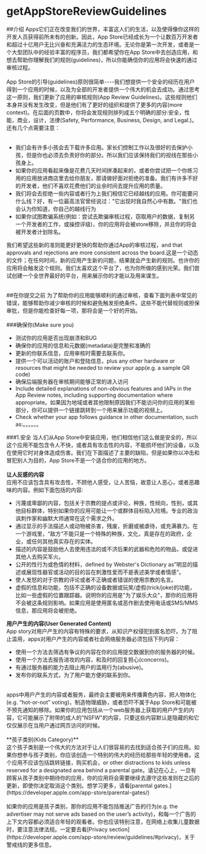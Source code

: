 # getAppStoreReviewGuidelines
##介绍
Apps它们正在改变我们的世界，丰富这人们的生活，以及使得像你这样的开发人员获得前所未有的创新。因此，App Store已经成长为一个让数百万开发者和超过十亿用户无比兴奋和充满活力的生态环境。无论你是第一次开发，或者是一个大型团队中的经验丰富的程序员，我们都希望你在App Store中去创造应用，和想去帮助你理解我们的规则(guidelines)，所以你能确信你的应用将会快速的通过审核过程。<br>
<br>
App Store的引导(guidelines)原则很简单----我们想提供一个安全的经历在用户得到一个应用的时候，以及为全部的开发者提供一个伟大的机会去成功。通过思考这一原则，我们更新了应用的审核规则(App Review Guidelines)。这些规则他们本身并没有发生改变，但是他们有了更好的组织和提供了更多的内容(more context)。在后面的页数中，你将会发现规则排列成五个明确的部分:安全，性能，商业，设计，法律(Safety, Performance, Business, Design, and Legal.)。还有几个点需要注意：<br>
<br>
- 我们会有许多小孩会去下载许多应用。家长们控制工作以及很好的去保护小孩，但是你也必须去负责好你的部分。所以我们应该保持我们的视线在那些小孩身上。
- 如果你的应用看起来像是花费几天时间拼凑起来的，或者你尝试把一个你练习用的应用放进商店里去给你朋友，那请做好面对拒绝的准备。我们有许多不好的开发者，他们不喜欢花费他们的业余时间去提升应用的质量。
- 我们将会去拒绝一些内容或者行为上我们相信它已经越线的应用。你可能要问什么线？好，有一位最高法官曾经说过："它出现时我自然心中有数。"我们也会认为你知道，你自己的越线行为
- 如果你试图欺骗系统(例如：尝试去欺骗审核过程，窃取用户的数据，复制另一个开发者的工作，或操控评级)，你的应用将会被store移除，并且你的将会被开发者计划除名。

我们希望这些新的准则能更好更快的帮助你通过App的审核过程，and that approvals and rejections are more consistent across the board.这是一个动态的文件；在任何时间，新的应用产生新的问题，结果就会产生新的规则。也许你的应用将会触发这个规则。我们太喜欢这个平台了，也为你所做的感到光荣。我们尝试创建一个全世界最好的平台，用来展示你的才能以及用来谋生。<br>
<br>

##在你提交之前
为了帮助你的应用能够顺利的通过审核，查看下面列表中常见的错误，能够帮助你减少审核的时候和避免触发拒绝条件。这些不能代替规则或担保审批，但是你能检查好每一项，那将会是一个好的开始。<br>
<br>
###确保你(Make sure you)
- 测试你的应用是否出现崩溃和BUG
- 确保你的应用的信息和元数据(metadata)是完整和准确的
- 更新的你联系信息，应用审核时需要去联系你。
- 提供一个可以活动的账户和登陆信息，plus any other hardware or resources that might be needed to review your app(e.g. a sample QR code)
- 确保后端服务器在审核期间能够正常的进入访问
- Include detailed explanations of non-obvious features and IAPs in the App Review notes, including supporting documentation where appropriate。如果因为地域或者其他限制原因我们不能访问你的应用的某些部分，你可以提供一个链接跳转到一个用来展示功能的视频上。
- Check whether your app follows guidance in other documentation, such as:。。。。。。

###1.安全
当人们从App Store中安装应用，他们相信他们这么做是安全的，所以这个应用不能包含令人不快，或者具有攻击性的内容，不能损坏他们的设备，以及在使用它时对身体造成伤害。我们在下面描述了主要的缺陷，但是如果你以冲击和冒犯别人为目的，App Store不是一个适合你的应用的地方。<br>
<br>
**让人反感的内容**<br>
应用不应该包含具有攻击性，不顾他人感受，让人苦恼，故意让人恶心，或者恶趣味的内容。例如下面包括的内容:<br>
- 污蔑或卑鄙的内容，包括关于宗教的提点或评论，种族，性倾向，性别，或其他目标群体，特别如果你的应用可能让一个或群体目标陷入险境。专业的政治讽刺作家和幽默大师通常在这个需求之外。
- 通过显示的手法描述人或动物被杀害，残废，折磨或被虐待，或充满暴力。在一个游戏里，“敌方“不能只是一个特殊的种族，文化，真是存在的政府，企业，或任何其他真实存在的实体。
- 描述的内容是鼓励他人去使用违法的或不济后果的武器和危险的物品，或促进其他人去购买军火。
- 公开的性行为或色情的材料，defined by Webster's Dictionary as”明显的描述或展现性器官或活动的目的旨在刺激性爱而不是表述美学或者情感“。
- 使人发怒的对于宗教的评论或者不正确或者错误的使用宗教的名言。
- 虚假的信息和功能，包括不正确的设备数据或玩笑/虚假(trick/joke)的功能，比如一些虚假的位置跟踪器。说明你的应用是"为了娱乐大众"，那你的应用将不会被这条规则影响。如果应用是使用匿名或恶作剧去使用电话或SMS/MMS 信息，那应用将会被拒绝。

**用户产生的内容(User Generated Content)**<br>
App story对用户产生的内容有特殊的要求，从知识产权侵犯到匿名恐吓。为了阻止滥用，apps对用户产生的内容或者社会网络服务器必须包括下列内容：<br>
- 使用一个方法去筛选有争议的内容在你的应用提交数据到你的服务器的时候。
- 使用一个方法去报告进攻的内容，和及时的回复担心(concerns)。
- 有通过服务器的能力去阻止用户的滥用行为(abusive)。
- 发布你的联系方式，为了用户能方便的联系到你。

<br>
apps中用户产生的内容或者服务，最终会主要被用来传播黄色内容，把人物体化(e.g. “hot-or-not” voting)，制造物理威胁，或者恐吓不属于App Store和可能被不预先通知的移除。如果你的应用包括从一个web服务器上获取的用户产生的内容，它可能展示了附带的成人的"NSFW"的内容，只要这些内容默认是隐藏的和它仅仅展示在当用户通过网页访问的时候。<br>
<br>
**孩子类别(Kids Category)**<br>
这个孩子类别是一个伟大的方法对于让人们很容易的去找到适合孩子们的应用。如果你想参与孩子类别，你应该创造一个特别的伟大的经历给那些年轻的使用者。这个应用不应该包括跳转链接，购买机会，or other distractions to kids unless reserved for a designated area behind a parental gate。请记在心上，一旦有顾客从孩子类别中期待你的应用，你的应用将会需要继续去遵守这些准则在之后的更新，即使你决定取消这个类别。想学习更多，请看[parental gates.](https://developer.apple.com/app-store/parental-gates/)<br>
<br>
如果你的应用是孩子类别，那你的应用不能包括推送广告的行为(e.g. the advertiser may not serve ads based on the user’s activity)，和每一个广告的上下文内容都必须适合年轻的观看者。你也应该特别注意，在网络上收集儿童数据时，要注意法律法规。一定要去看[Privacy section](https://developer.apple.com/app-store/review/guidelines/#privacy)，关于警戒线的更多信息。<br>



